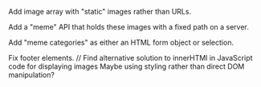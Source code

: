 Add image array with "static" images rather than URLs.

Add a "meme" API that holds these images with a fixed path on a server.

Add "meme categories" as either an HTML form object or selection.

Fix footer elements.
//
Find alternative solution to innerHTMl in
JavaScript code for displaying images
Maybe using styling rather than direct DOM manipulation?
